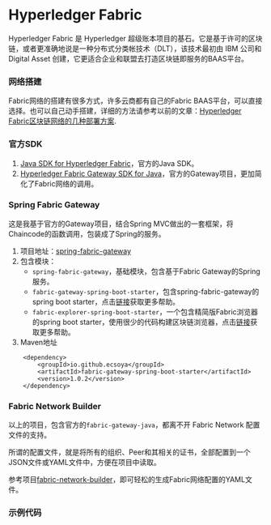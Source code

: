 # Hyperledger Fabric

Hyperledger Fabric 是 Hyperledger 超级账本项目的基石。它是基于许可的区块链，或者更准确地说是一种分布式分类帐技术（DLT），该技术最初由 IBM 公司和 Digital Asset 创建，它更适合企业和联盟去打造区块链即服务的BAAS平台。

### 网络搭建

Fabric网络的搭建有很多方式，许多云商都有自己的Fabric BAAS平台，可以直接选择。也可以自己动手搭建，详细的方法请参考以前的文章：[Hyperledger Fabric区块链网络的几种部署方案](pages/network.html).

### 官方SDK

1. [Java SDK for Hyperledger Fabric](https://github.com/hyperledger/fabric-sdk-java)，官方的Java SDK。
2. [Hyperledger Fabric Gateway SDK for Java](https://github.com/hyperledger/fabric-gateway-java)，官方的Gateway项目，更加简化了Fabric网络的调用。

### Spring Fabric Gateway

这是我基于官方的Gateway项目，结合Spring MVC做出的一套框架，将Chaincode的函数调用，包装成了Spring的服务。

1. 项目地址：[spring-fabric-gateway](https://github.com/ecsoya/spring-fabric-gateway)
2. 包含模块：
     *  `spring-fabric-gateway`，基础模块，包含基于Fabric Gateway的Spring服务。
     *  `fabric-gateway-spring-boot-starter`，包含spring-fabric-gateway的spring boot starter，点击[链接](pages/gateway.html)获取更多帮助。
     *  `fabric-explorer-spring-boot-starter`，一个包含精简版Fabric浏览器的spring boot starter，使用很少的代码构建区块链浏览器，点击[链接](pages/explorer.html)获取更多帮助。
3. Maven地址

```
	<dependency>
		<groupId>io.github.ecsoya</groupId>
		<artifactId>fabric-gateway-spring-boot-starter</artifactId>
		<version>1.0.2</version>
	</dependency>
```

### Fabric Network Builder

以上的项目，包含官方的`fabric-gateway-java`，都离不开 Fabric Network 配置文件的支持。

所谓的配置文件，就是将所有的组织、Peer和其相关的证书，全部配置到一个JSON文件或YAML文件中，方便在项目中读取。

参考项目[fabric-network-builder](https://github.com/ecsoya/fabric-network-builder)，即可轻松的生成Fabric网络配置的YAML文件。

### 示例代码

